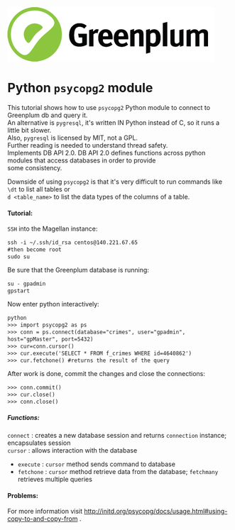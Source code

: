 ![Greenplum](https://github.com/syuja/GreenPlumSetup/blob/master/img/greenplum-logo.png)  
# Python `psycopg2` module  

This tutorial shows how to use `psycopg2` Python module to connect to Greenplum db and query it.  
An alternative is `pygresql`, it's written IN Python instead of C, so it runs a little bit slower.  
Also, `pygresql` is licensed by MIT, not a GPL.  
Further reading is needed to understand thread safety.  
Implements  DB API 2.0.  DB API 2.0 defines functions across python modules that access databases in order to provide  
some consistency.  

Downside of using `psycopg2` is that it's very difficult to run commands like `\dt` to list all tables or  
`d <table_name>` to list the data types of the columns of a table.  
  
  


#### Tutorial:  

`SSH` into the Magellan instance:  

    ssh -i ~/.ssh/id_rsa centos@140.221.67.65   
    #then become root   
    sudo su   


Be sure that the Greenplum database is running:   
  
    su - gpadmin   
    gpstart  

Now enter python interactively:   

    python  
    >>> import psycopg2 as ps   
    >>> conn = ps.connect(database="crimes", user="gpadmin", host="gpMaster", port=5432)   
    >>> cur=conn.cursor()  
    >>> cur.execute('SELECT * FROM f_crimes WHERE id=4640862')    
    >>> cur.fetchone() #returns the result of the query  

After work is done, commit the changes and close the connections:   

    >>> conn.commit()   
    >>> cur.close()   
    >>> conn.close()   



##### Functions:  
`connect` : creates a new database session and returns `connection` instance; encapsulates session    
`cursor` : allows interaction with the database  
  - `execute` : `cursor` method sends command to database   
  - `fetchone` : `cursor` method retrieve data from the database; `fetchmany` retrieves multiple queries  
  
#### Problems:  



For more information visit http://initd.org/psycopg/docs/usage.html#using-copy-to-and-copy-from .  
